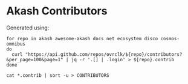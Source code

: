 # Akash Contributors

Generated using:

```shell
for repo in akash awesome-akash docs net ecosystem disco cosmos-omnibus 
do 
  curl "https://api.github.com/repos/ovrclk/${repo}/contributors?&per_page=100&page=1" | jq -r '.[] | .login' > ${repo}.contrib
done

cat *.contrib | sort -u > CONTRIBUTORS
```
